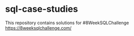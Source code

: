 # sql-case-studies
This repository contains solutions for #8WeekSQLChallenge https://8weeksqlchallenge.com/
